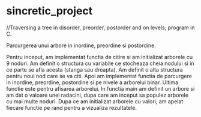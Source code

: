 # sincretic_project

//Traversing a tree in disorder, preorder, postorder and on levels; program in C.

Parcurgerea unui arbore in inordine, preordine si postordine.

Pentru inceput, am implementat functia de citire si am initializat arborele cu 9 noduri.
Am definit o structura cu variabile ce stocheaza cheia nodului si in ce parte se afla acesta (stanga sau dreapta). Am definit o alta structura pentru noul nod care se va citi. Apoi am implementat functia de parcurgere in inordine, preordine, postordine si pe nivele a arborelui binar. Ultima functie este pentru afisarea arborelui.
In functia main am definit un arbore si am dat o valoare unei radacini, dupa care am inceput sa populez arborele cu mai multe noduri. Dupa ce am initializat arborele cu valori, am apelat fiecare functie pe rand pentru a vizualiza rezultatele.

